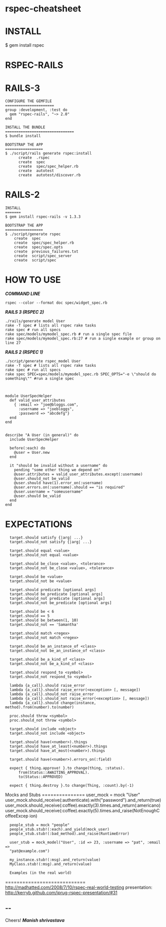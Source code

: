 rspec-cheatsheet
================

INSTALL
=======

$ gem install rspec

RSPEC-RAILS
===========

  RAILS-3
===========

    CONFIGURE THE GEMFILE
    ======================
    group :development, :test do
      gem "rspec-rails", "~> 2.0"
    end

    INSTALL THE BUNDLE
    ===============================
    $ bundle install

    BOOTSTRAP THE APP
    ================= 
    $ ./script/rails generate rspec:install
          create  .rspec
          create  spec
          create  spec/spec_helper.rb
          create  autotest
          create  autotest/discover.rb

  RAILS-2
=========

    INSTALL
    =======
    $ gem install rspec-rails -v 1.3.3

    BOOTSTRAP THE APP
    =================
    $ ./script/generate rspec
        create  spec
        create  spec/spec_helper.rb
        create  spec/spec.opts
        create  previous_failures.txt
        create  script/spec_server
        create  script/spec

HOW TO USE
===========

***COMMAND LINE***

    rspec --color --format doc spec/widget_spec.rb

***RAILS 3 (RSPEC 2)***

    ./rails/generate model User
    rake -T spec # lists all rspec rake tasks
    rake spec # run all specs
    rake spec/models/mymodel_spec.rb # run a single spec file
    rake spec/models/mymodel_spec.rb:27 # run a single example or group on line 27

***RAILS 2 (RSPEC 1)***
 
    ./script/generate rspec_model User
    rake -T spec # lists all rspec rake tasks
    rake spec # run all specs
    rake spec SPEC=spec/models/mymodel_spec.rb SPEC_OPTS="-e \"should do
    something\"" #run a single spec



    module UserSpecHelper
      def valid_user_attributes
        { :email => "joe@bloggs.com",
          :username => "joebloggs",
          :password => "abcdefg"}
      end
    end

    
    describe "A User (in general)" do
      include UserSpecHelper
    
      before(:each) do
        @user = User.new
      end
    
      it "should be invalid without a username" do
        pending "some other thing we depend on"
        @user.attributes = valid_user_attributes.except(:username)
        @user.should_not be_valid
        @user.should have(1).error_on(:username)
        @user.errors.on(:username).should == "is required"
        @user.username = "someusername"
        @user.should be_valid
      end
    end

EXPECTATIONS
=====================
      target.should satisfy {|arg| ...}
      target.should_not satisfy {|arg| ...}
      
      target.should equal <value>
      target.should_not equal <value>
      
      target.should be_close <value>, <tolerance>
      target.should_not be_close <value>, <tolerance>
      
      target.should be <value>
      target.should_not be <value>
      
      target.should predicate [optional args]
      target.should be_predicate [optional args]
      target.should_not predicate [optional args]
      target.should_not be_predicate [optional args]
      
      target.should be < 6
      target.should == 5
      target.should be_between(1, 10)
      target.should_not == 'Samantha'
      
      target.should match <regex>
      target.should_not match <regex>
      
      target.should be_an_instance_of <class>
      target.should_not be_an_instance_of <class>
      
      target.should be_a_kind_of <class>
      target.should_not be_a_kind_of <class>
      
      target.should respond_to <symbol>
      target.should_not respond_to <symbol>
      
      lambda {a_call}.should raise_error
      lambda {a_call}.should raise_error(<exception> [, message])
      lambda {a_call}.should_not raise_error
      lambda {a_call}.should_not raise_error(<exception> [, message])
      lambda {a_call}.should change(instance, method).from(number).to(number)
      
      proc.should throw <symbol>
      proc.should_not throw <symbol>
      
      target.should include <object>
      target.should_not include <object>
      
      target.should have(<number>).things
      target.should have_at_least(<number>).things
      target.should have_at_most(<number>).things
      
      target.should have(<number>).errors_on(:field)
      
      expect { thing.approve! }.to change(thing, :status).
          from(Status::AWAITING_APPROVAL).
          to(Status::APPROVED)
      
      expect { thing.destroy }.to change(Thing, :count).by(-1)

Mocks and Stubs
      ===============
      user_mock = mock "User"
      user_mock.should_receive(:authenticate).with("password").and_return(true)
      user_mock.should_receive(:coffee).exactly(3).times.and_return(:americano)
      user_mock.should_receive(:coffee).exactly(5).times.and_raise(NotEnoughCoffeeExcep
      ion)
      
      people_stub = mock "people"
      people_stub.stub!(:each).and_yield(mock_user)
      people_stub.stub!(:bad_method).and_raise(RuntimeError)
      
      user_stub = mock_model("User", :id => 23, :username => "pat", :email =>
      "pat@example.com")
      
      my_instance.stub!(:msg).and_return(value)
      MyClass.stub!(:msg).and_return(value)
      
      Examples (in the real world)

============================
http://madhatted.com/2008/7/10/rspec-real-world-testing
presentation: http://kerryb.github.com/iprug-rspec-presentation/#31

--
--
Cheers!
***Manish shrivastava***